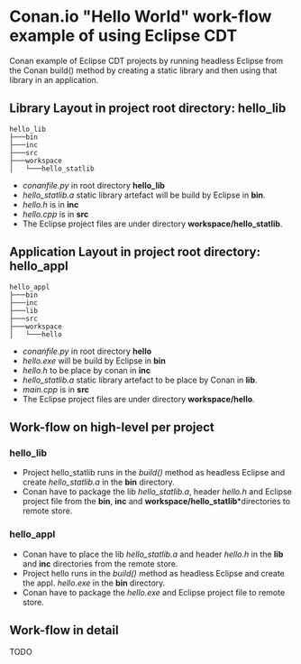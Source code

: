 # Conan.io "Hello World" work-flow example of using Eclipse CDT
Conan example of Eclipse CDT projects by running headless Eclipse from the Conan build() method by creating a static library and then using that library in an application.


## Library Layout in project root directory: hello_lib
```
hello_lib
├───bin
├───inc
├───src
├───workspace
│   └───hello_statlib
```
* *conanfile.py* in root directory **hello_lib**
* *hello_statlib.a* static library artefact will be build by Eclipse in **bin**.
* *hello.h* is in **inc**
* *hello.cpp* is in **src**
* The Eclipse project files are under directory **workspace/hello_statlib**.



## Application Layout in project root directory: hello_appl
```
hello_appl
├───bin
├───inc
├───lib
├───src
├───workspace
│   └───hello
```
* *conanfile.py* in root directory **hello**
* *hello.exe* will be build  by Eclipse in **bin**
* *hello.h* to be place by conan in **inc**
* *hello_statlib.a* static library artefact to be place by Conan in **lib**.
* *main.cpp* is in **src**
* The Eclipse project files are under directory **workspace/hello**.

## Work-flow on high-level per project
### hello_lib
* Project hello_statlib runs in the *build()* method as headless Eclipse and create *hello_statlib.a* in the **bin** directory.
* Conan have to package the lib *hello_statlib.a*, header *hello.h* and Eclipse project file from the **bin**, **inc** and **workspace/hello_statlib***directories to remote store.

### hello_appl
* Conan have to place the lib *hello_statlib.a* and header *hello.h* in the **lib** and **inc** directories from the remote store.
* Project hello runs in the *build()* method as headless Eclipse and create the appl. *hello.exe* in the **bin** directory.
* Conan have to package the *hello.exe* and Eclipse project file to remote store.


## Work-flow in detail
TODO